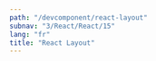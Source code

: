 ```yaml
---
path: "/devcomponent/react-layout"
subnav: "3/React/React/15"
lang: "fr"
title: "React Layout"
---
```

